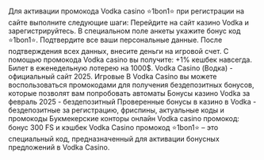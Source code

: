 Для активации промокода Vodka casino ⭐️1bon1⭐️ при регистрации на сайте выполните следующие шаги:
Перейдите на сайт казино Vodka и зарегистрируйтесь.
В специальном поле анкеты укажите бонус код ⭐️1bon1⭐️.
Подтвердите все ваши персональные данные.
После подтверждения всех данных, внесите деньги на игровой счет.
С помощью промокода Vodka casino вы получите:
+1% кешбек навсегда.
Билет в еженедельную лотерею на 1000$.
Vodka Casino (Водка) - официальный сайт 2025. Игровые В Vodka Casino вы можете воспользоваться промокодами для получения бездепозитных бонусов, которые позволят вам попробовать автоматы Бонусы казино Vodka за февраль 2025 - бездепозитный Проверенные бонусы в казино в Vodka - бездепозитные за регистрацию, фриспины, актуальные коды и промокоды Букмекерские конторы онлайн Vodka casino промокод: бонус 300 FS и кэшбек Vodka Casino промокод ⭐️1bon1⭐️ – это специальный код, предназначенный для активации бонусных предложений в Vodka Casino.
